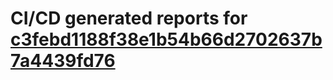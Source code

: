 # CI/CD generated reports for [c3febd1188f38e1b54b66d2702637b7a4439fd76](https://github.com/hydephp/develop/commit/c3febd1188f38e1b54b66d2702637b7a4439fd76)
